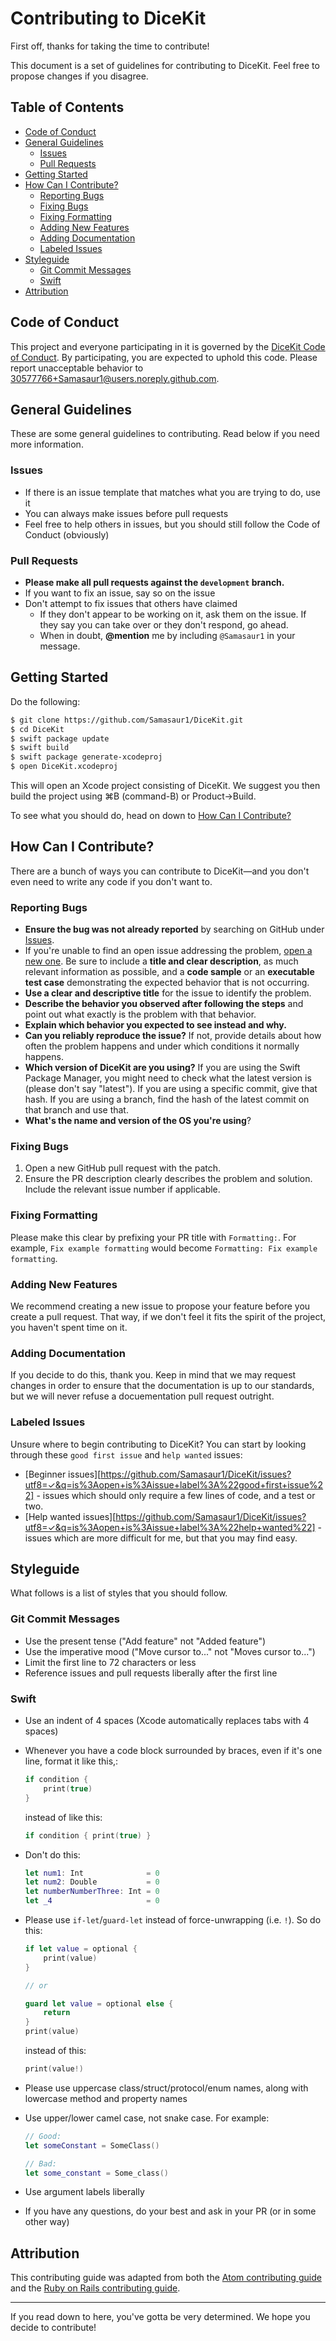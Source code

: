 # Contributing to DiceKit

First off, thanks for taking the time to contribute!

This document is a set of guidelines for contributing to DiceKit. Feel free to propose changes if you disagree.

## Table of Contents

* [Code of Conduct](#code-of-conduct)
* [General Guidelines](#general-guidelines)
  * [Issues](#issues)
  * [Pull Requests](#pull-requests)
* [Getting Started](#getting-started)
* [How Can I Contribute?](#how-can-i-contribute)
  * [Reporting Bugs](#reporting-bugs)
  * [Fixing Bugs](#fixing-bugs)
  * [Fixing Formatting](#fixing-formatting)
  * [Adding New Features](#adding-new-features)
  * [Adding Documentation](#adding-documentation)
  * [Labeled Issues](#labeled-issues)
* [Styleguide](#styleguide)
  * [Git Commit Messages](#git-commit-messages)
  * [Swift](#swift)
* [Attribution](#attribution)



## Code of Conduct

This project and everyone participating in it is governed by the [DiceKit Code of Conduct](CODE_OF_CONDUCT.md). By participating, you are expected to uphold this code. Please report unacceptable behavior to [30577766+Samasaur1@users.noreply.github.com](mailto:30577766+Samasaur1@users.noreply.github.com).

## General Guidelines

These are some general guidelines to contributing. Read below if you need more information.

### Issues

* If there is an issue template that matches what you are trying to do, use it
* You can always make issues before pull requests
* Feel free to help others in issues, but you should still follow the Code of Conduct (obviously)

### Pull Requests

* **Please make all pull requests against the `development` branch.**
* If you want to fix an issue, say so on the issue
* Don't attempt to fix issues that others have claimed
  * If they don't appear to be working on it, ask them on the issue. If they say you can take over or they don't respond, go ahead.
  * When in doubt, **@mention** me by including `@Samasaur1` in your message.

## Getting Started

Do the following:

```bash
$ git clone https://github.com/Samasaur1/DiceKit.git
$ cd DiceKit
$ swift package update
$ swift build
$ swift package generate-xcodeproj
$ open DiceKit.xcodeproj
```

This will open an Xcode project consisting of DiceKit. We suggest you then build the project using ⌘B (command-B) or Product→Build.

To see what you should do, head on down to [How Can I Contribute?](#how-can-i-contribute)

## How Can I Contribute?

There are a bunch of ways you can contribute to DiceKit—and you don't even need to write any code if you don't want to.

### Reporting Bugs

* **Ensure the bug was not already reported** by searching on GitHub under [Issues](https://github.com/Samasaur1/DiceKit/issues).
* If you're unable to find an open issue addressing the problem, [open a new one](https://github.com/Samasaur1/DiceKit/issues/new). Be sure to include a **title and clear description**, as much relevant information as possible, and a **code sample** or an **executable test case** demonstrating the expected behavior that is not occurring.
* **Use a clear and descriptive title** for the issue to identify the problem.
* **Describe the behavior you observed after following the steps** and point out what exactly is the problem with that behavior.
* **Explain which behavior you expected to see instead and why.**
* **Can you reliably reproduce the issue?** If not, provide details about how often the problem happens and under which conditions it normally happens.
* **Which version of DiceKit are you using?** If you are using the Swift Package Manager, you might need to check what the latest version is (please don't say "latest"). If you are using a specific commit, give that hash. If you are using a branch, find the hash of the latest commit on that branch and use that.
* **What's the name and version of the OS you're using**?

### Fixing Bugs

1. Open a new GitHub pull request with the patch.
2. Ensure the PR description clearly describes the problem and solution. Include the relevant issue number if applicable.

### Fixing Formatting

Please make this clear by prefixing your PR title with `Formatting:`. For example, `Fix example formatting` would become `Formatting: Fix example formatting`.

### Adding New Features

We recommend creating a new issue to propose your feature before you create a pull request. That way, if we don't feel it fits the spirit of the project, you haven't spent time on it.

### Adding Documentation

If you decide to do this, thank you. Keep in mind that we may request changes in order to ensure that the documentation is up to our standards, but we will never refuse a docuementation pull request outright.

### Labeled Issues

Unsure where to begin contributing to DiceKit? You can start by looking through these `good first issue` and `help wanted` issues:

- [Beginner issues][https://github.com/Samasaur1/DiceKit/issues?utf8=✓&q=is%3Aopen+is%3Aissue+label%3A%22good+first+issue%22] - issues which should only require a few lines of code, and a test or two.
- [Help wanted issues][https://github.com/Samasaur1/DiceKit/issues?utf8=✓&q=is%3Aopen+is%3Aissue+label%3A%22help+wanted%22] - issues which are more difficult for me, but that you may find easy.

## Styleguide

What follows is a list of styles that you should follow.

### Git Commit Messages

* Use the present tense ("Add feature" not "Added feature")
* Use the imperative mood ("Move cursor to..." not "Moves cursor to...")
* Limit the first line to 72 characters or less
* Reference issues and pull requests liberally after the first line

### Swift

* Use an indent of 4 spaces (Xcode automatically replaces tabs with 4 spaces)

* Whenever you have a code block surrounded by braces, even if it's one line, format it like this,:

  ```swift
  if condition {
      print(true)
  }
  ```

  instead of like this:

  ```swift
  if condition { print(true) }
  ```

* Don't do this:

  ```swift
  let num1: Int              = 0
  let num2: Double           = 0
  let numberNumberThree: Int = 0
  let _4                     = 0
  ```

* Please use `if-let`/`guard-let` instead of force-unwrapping (i.e. `!`). So do this:

  ```swift
  if let value = optional {
      print(value)
  }
  
  // or
  
  guard let value = optional else {
      return
  }
  print(value)
  ```

  instead of this:

  ```swift
  print(value!)
  ```

* Please use uppercase class/struct/protocol/enum names, along with lowercase method and property names

* Use upper/lower camel case, not snake case. For example:

  ```swift
  // Good:
  let someConstant = SomeClass()
  
  // Bad:
  let some_constant = Some_class()
  ```

* Use argument labels liberally

* If you have any questions, do your best and ask in your PR (or in some other way)

## Attribution

This contributing guide was adapted from both the [Atom contributing guide](https://github.com/atom/atom/blob/master/CONTRIBUTING.md) and the [Ruby on Rails contributing guide](https://github.com/rails/rails/blob/master/CONTRIBUTING.md).

***

If you read down to here, you've gotta be very determined. We hope you decide to contribute!
